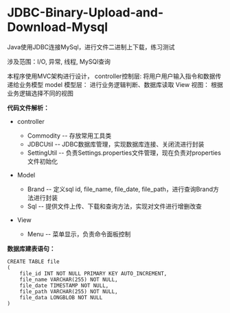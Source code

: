 # JDBC-Binary-Upload-and-Download-Mysql
Java使用JDBC连接MySql，进行文件二进制上下载，练习测试

涉及范围：I/O, 异常, 线程, MySQl查询 

本程序使用MVC架构进行设计，
controller控制层: 将用户用户输入指令和数据传递给业务模型
model 模型层： 进行业务逻辑判断、数据库读取
View 视图： 根据业务逻辑选择不同的视图

**代码文件解析：**
 * controller
   * Commodity -- 存放常用工具类
   * JDBCUtil -- JDBC数据库管理，实现数据库连接、关闭流进行封装
   * SettingUtil -- 负责Settings.properties文件管理，现在负责对properties文件初始化
   
 * Model
   * Brand -- 定义sql id, file_name, file_date, file_path，进行查询Brand方法进行封装
   * Sql -- 提供文件上传、下载和查询方法，实现对文件进行增删改查
   
 * View
   * Menu -- 菜单显示，负责命令面板控制
   
**数据库建表语句：**

~~~mysql
CREATE TABLE file
(
	file_id INT NOT NULL PRIMARY KEY AUTO_INCREMENT,
	file_name VARCHAR(255) NOT NULL,
	file_date TIMESTAMP NOT NULL,
	file_path VARCHAR(255) NOT NULL,
	file_data LONGBLOB NOT NULL
)
~~~
